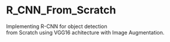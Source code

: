 # R_CNN_From_Scratch
Implementing R-CNN for object detection   
from Scratch using VGG16 achitecture with Image Augmentation.
